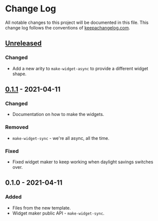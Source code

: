 # Change Log
All notable changes to this project will be documented in this file. This change log follows the conventions of [keepachangelog.com](http://keepachangelog.com/).

## [Unreleased]
### Changed
- Add a new arity to `make-widget-async` to provide a different widget shape.

## [0.1.1] - 2021-04-11
### Changed
- Documentation on how to make the widgets.

### Removed
- `make-widget-sync` - we're all async, all the time.

### Fixed
- Fixed widget maker to keep working when daylight savings switches over.

## 0.1.0 - 2021-04-11
### Added
- Files from the new template.
- Widget maker public API - `make-widget-sync`.

[Unreleased]: https://github.com/your-name/myfirstapp/compare/0.1.1...HEAD
[0.1.1]: https://github.com/your-name/myfirstapp/compare/0.1.0...0.1.1
